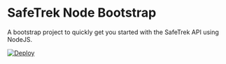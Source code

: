 # SafeTrek Node Bootstrap

A bootstrap project to quickly get you started with the SafeTrek API using NodeJS.

[![Deploy](https://www.herokucdn.com/deploy/button.svg)](https://heroku.com/deploy?template=https://github.com/SafeTrek/safetrek-node-bootstrap/tree/develop)